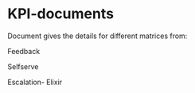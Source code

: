 # KPI-documents
Document gives the details for different matrices from:

Feedback

Selfserve

Escalation- Elixir
